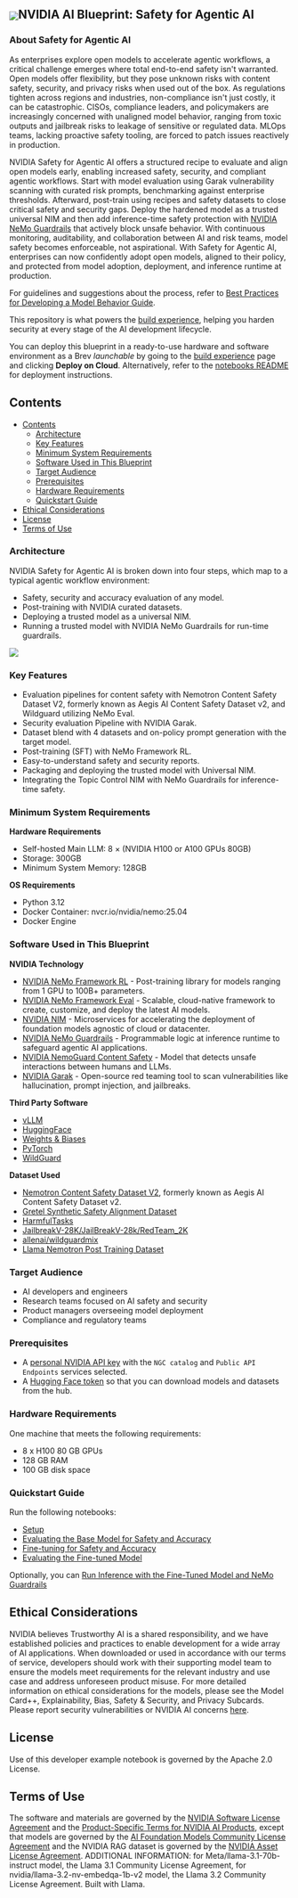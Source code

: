 <h2><img align="center" src="https://github.com/user-attachments/assets/cbe0d62f-c856-4e0b-b3ee-6184b7c4d96f">NVIDIA AI Blueprint: Safety for Agentic AI</h2>

### About Safety for Agentic AI

As enterprises explore open models to accelerate agentic workflows, a critical challenge emerges where total end-to-end safety isn't warranted.
Open models offer flexibility, but they pose unknown risks with content safety, security, and privacy risks when used out of the box.
As regulations tighten across regions and industries, non-compliance isn't just costly, it can be catastrophic.
CISOs, compliance leaders, and policymakers are increasingly concerned with unaligned model behavior, ranging from toxic outputs and jailbreak risks to leakage of sensitive or regulated data.
MLOps teams, lacking proactive safety tooling, are forced to patch issues reactively in production.

NVIDIA Safety for Agentic AI offers a structured recipe to evaluate and align open models early, enabling increased safety, security, and compliant agentic workflows.
Start with model evaluation using Garak vulnerability scanning with curated risk prompts, benchmarking against enterprise thresholds.
Afterward, post-train using recipes and safety datasets to close critical safety and security gaps.
Deploy the hardened model as a trusted universal NIM and then add inference-time safety protection with [NVIDIA NeMo Guardrails](https://developer.nvidia.com/nemo-guardrails/) that actively block unsafe behavior.
With continuous monitoring, auditability, and collaboration between AI and risk teams, model safety becomes enforceable, not aspirational.
With Safety for Agentic AI, enterprises can now confidently adopt open models, aligned to their policy, and protected from model adoption, deployment, and inference runtime at production.

For guidelines and suggestions about the process, refer to [Best Practices for Developing a Model Behavior Guide](https://github.com/NVIDIA-AI-Blueprints/safety-for-agentic-ai/blob/main/docs/best-practices-model-behavior-guide.md).

This repository is what powers the [build experience](https://build.nvidia.com/nvidia/safety-for-agentic-ai), helping you harden security at every stage of the AI development lifecycle.

You can deploy this blueprint in a ready-to-use hardware and software environment as a Brev _launchable_ by going to the [build experience](https://build.nvidia.com/nvidia/safety-for-agentic-ai) page and clicking **Deploy on Cloud**.
Alternatively, refer to the [notebooks README](https://github.com/NVIDIA-AI-Blueprints/safety-for-agentic-ai/tree/main/notebooks#readme) for deployment instructions.

## Contents

<!-- TOC -->

- [Contents](#contents)
    - [Architecture](#architecture)
    - [Key Features](#key-features)
    - [Minimum System Requirements](#minimum-system-requirements)
    - [Software Used in This Blueprint](#software-used-in-this-blueprint)
    - [Target Audience](#target-audience)
    - [Prerequisites](#prerequisites)
    - [Hardware Requirements](#hardware-requirements)
    - [Quickstart Guide](#quickstart-guide)
- [Ethical Considerations](#ethical-considerations)
- [License](#license)
- [Terms of Use](#terms-of-use)

<!-- /TOC -->

### Architecture

NVIDIA Safety for Agentic AI is broken down into four steps, which map to a typical agentic workflow environment:

- Safety, security and accuracy evaluation of any model.
- Post-training with NVIDIA curated datasets.
- Deploying a trusted model as a universal NIM.
- Running a trusted model with NVIDIA NeMo Guardrails for run-time guardrails.

![](https://assets.ngc.nvidia.com/products/api-catalog/safety-for-agentic-ai/diagram.jpg)

### Key Features

- Evaluation pipelines for content safety with Nemotron Content Safety Dataset V2, formerly known as Aegis AI Content Safety Dataset v2, and Wildguard utilizing NeMo Eval.
- Security evaluation Pipeline with NVIDIA Garak.
- Dataset blend with 4 datasets and on-policy prompt generation with the target model.
- Post-training (SFT) with NeMo Framework RL.
- Easy-to-understand safety and security reports.
- Packaging and deploying the trusted model with Universal NIM.
- Integrating the Topic Control NIM with NeMo Guardrails for inference-time safety.

### Minimum System Requirements

**Hardware Requirements**

- Self-hosted Main LLM: 8 × (NVIDIA H100 or A100 GPUs 80GB)
- Storage: 300GB
- Minimum System Memory: 128GB

**OS Requirements**

- Python 3.12
- Docker Container: nvcr.io/nvidia/nemo:25.04
- Docker Engine

### Software Used in This Blueprint

**NVIDIA Technology**

- [NVIDIA NeMo Framework RL](https://github.com/NVIDIA/NeMo-RL) -  Post-training library for models ranging from 1 GPU to 100B+ parameters.
- [NVIDIA NeMo Framework Eval](https://github.com/NVIDIA/NeMo) -  Scalable, cloud-native framework to create, customize, and deploy the latest AI models.
- [NVIDIA NIM](https://docs.nvidia.com/nim/index.html) - Microservices for accelerating the deployment of foundation models agnostic of cloud or datacenter.
- [NVIDIA NeMo Guardrails](https://github.com/NVIDIA/NeMo-Guardrails) - Programmable logic at inference runtime to safeguard agentic AI applications.
- [NVIDIA NemoGuard Content Safety](https://huggingface.co/nvidia/llama-3.1-nemoguard-8b-content-safety) - Model that detects unsafe interactions between humans and LLMs.
- [NVIDIA Garak](https://github.com/NVIDIA/garak) - Open-source red teaming tool to scan vulnerabilities like hallucination, prompt injection, and jailbreaks.

**Third Party Software**

- [vLLM](https://github.com/vllm-project/vllm)
- [HuggingFace](https://huggingface.co/docs/hub/en/datasets-overview)
- [Weights & Biases](https://wandb.ai/site/)
- [PyTorch](https://pytorch.org/)
- [WildGuard](https://huggingface.co/allenai/wildguard)


**Dataset Used**

- [Nemotron Content Safety Dataset V2](https://huggingface.co/datasets/nvidia/Aegis-AI-Content-Safety-Dataset-2.0), formerly known as Aegis AI Content Safety Dataset v2.
- [Gretel Synthetic Safety Alignment Dataset](https://huggingface.co/datasets/gretelai/gretel-safety-alignment-en-v1)
- [HarmfulTasks](https://github.com/CrystalEye42/eval-safety)
- [JailbreakV-28K/JailBreakV-28k/RedTeam_2K](https://huggingface.co/datasets/JailbreakV-28K/JailBreakV-28k/viewer/RedTeam_2K)
- [allenai/wildguardmix](https://huggingface.co/datasets/allenai/wildguardmix)
- [Llama Nemotron Post Training Dataset](https://huggingface.co/datasets/nvidia/Llama-Nemotron-Post-Training-Dataset)

### Target Audience

- AI developers and engineers
- Research teams focused on AI safety and security
- Product managers overseeing model deployment
- Compliance and regulatory teams

### Prerequisites

- A [personal NVIDIA API key](https://org.ngc.nvidia.com/setup/api-keys) with the `NGC catalog` and `Public API Endpoints` services selected.
- A [Hugging Face token](https://huggingface.co/settings/tokens) so that you can download models and datasets from the hub.

### Hardware Requirements

One machine that meets the following requirements:

- 8 x H100 80 GB GPUs
- 128 GB RAM
- 100 GB disk space

### Quickstart Guide

Run the following notebooks:

- [Setup](https://github.com/NVIDIA-AI-Blueprints/safety-for-agentic-ai/blob/main/notebooks/Step0_Setup.ipynb)
- [Evaluating the Base Model for Safety and Accuracy](https://github.com/NVIDIA-AI-Blueprints/safety-for-agentic-ai/blob/main/notebooks/Step1_Evaluation.ipynb)
- [Fine-tuning for Safety and Accuracy](https://github.com/NVIDIA-AI-Blueprints/safety-for-agentic-ai/blob/main/notebooks/Step2_Safety_Post_Training.ipynb)
- [Evaluating the Fine-tuned Model](https://github.com/NVIDIA-AI-Blueprints/safety-for-agentic-ai/blob/main/notebooks/Step3_Post_Training_Eval.ipynb)

Optionally, you can [Run Inference with the Fine-Tuned Model and NeMo Guardrails](https://github.com/NVIDIA-AI-Blueprints/safety-for-agentic-ai/blob/main/notebooks/Step4_Run_Inference_with_NeMo_Guardrails_Docker.ipynb)

## Ethical Considerations

NVIDIA believes Trustworthy AI is a shared responsibility, and we have established policies and practices to enable development for a wide array of AI applications. When downloaded or used in accordance with our terms of service, developers should work with their supporting model team to ensure the models meet requirements for the relevant industry and use case and address unforeseen product misuse. For more detailed information on ethical considerations for the models, please see the Model Card++, Explainability, Bias, Safety & Security, and Privacy Subcards. Please report security vulnerabilities or NVIDIA AI concerns [here](https://www.nvidia.com/en-us/support/submit-security-vulnerability/).

## License

Use of this  developer example notebook  is governed by the Apache 2.0 License.

## Terms of Use
The software and materials are governed by the [NVIDIA Software License Agreement](https://www.nvidia.com/en-us/agreements/enterprise-software/nvidia-software-license-agreement/) and the [Product-Specific Terms for NVIDIA AI Products](https://www.nvidia.com/en-us/agreements/enterprise-software/product-specific-terms-for-ai-products/), except that models are governed by the [AI Foundation Models Community License Agreement](https://docs.nvidia.com/ai-foundation-models-community-license.pdf) and the NVIDIA RAG dataset is governed by the [NVIDIA Asset License Agreement](https://github.com/NVIDIA-AI-Blueprints/rag/blob/main/data/LICENSE.DATA). ADDITIONAL INFORMATION: for Meta/llama-3.1-70b-instruct model, the Llama 3.1 Community License Agreement, for nvidia/llama-3.2-nv-embedqa-1b-v2 model, the Llama 3.2 Community License Agreement. Built with Llama.
